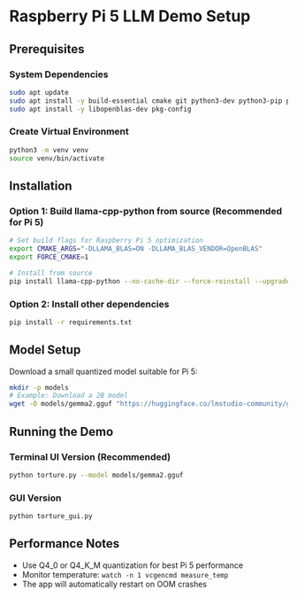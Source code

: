 # Raspberry Pi 5 LLM Demo Setup

## Prerequisites

### System Dependencies
```bash
sudo apt update
sudo apt install -y build-essential cmake git python3-dev python3-pip python3-venv
sudo apt install -y libopenblas-dev pkg-config
```

### Create Virtual Environment
```bash
python3 -m venv venv
source venv/bin/activate
```

## Installation

### Option 1: Build llama-cpp-python from source (Recommended for Pi 5)
```bash
# Set build flags for Raspberry Pi 5 optimization
export CMAKE_ARGS="-DLLAMA_BLAS=ON -DLLAMA_BLAS_VENDOR=OpenBLAS"
export FORCE_CMAKE=1

# Install from source
pip install llama-cpp-python --no-cache-dir --force-reinstall --upgrade
```

### Option 2: Install other dependencies
```bash
pip install -r requirements.txt
```

## Model Setup
Download a small quantized model suitable for Pi 5:
```bash
mkdir -p models
# Example: Download a 2B model
wget -O models/gemma2.gguf "https://huggingface.co/lmstudio-community/gemma-2-2b-it-GGUF/resolve/main/gemma-2-2b-it-q4_0.gguf"
```

## Running the Demo

### Terminal UI Version (Recommended)
```bash
python torture.py --model models/gemma2.gguf
```

### GUI Version
```bash
python torture_gui.py
```

## Performance Notes
- Use Q4_0 or Q4_K_M quantization for best Pi 5 performance
- Monitor temperature: `watch -n 1 vcgencmd measure_temp`
- The app will automatically restart on OOM crashes